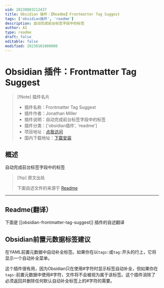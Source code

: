 ```yaml
---
uid: 20230803212437
title: Obsidian 插件：【Readme】Frontmatter Tag Suggest
tags: ['obsidian插件', 'readme']
description: 自动完成前台标签字段中的标签
author: AI
type: readme
draft: false
editable: false
modified: 20230101000000
---
```


# Obsidian 插件：Frontmatter Tag Suggest

> [!Note] 插件名片
> - 插件名称：Frontmatter Tag Suggest
> - 插件作者：Jonathan Miller
> - 插件说明：自动完成前台标签字段中的标签
> - 插件分类：['obsidian插件', 'readme']
> - 项目地址：[点我访问](https://github.com/jmilldotdev/obsidian-frontmatter-tag-suggest)
> - 国内下载地址：[下载安装](https://pkmer.cn/products/plugin/pluginMarket/?obsidian-frontmatter-tag-suggest)

## 概述

自动完成前台标签字段中的标签



> [!tip] 原文出处
> 
>下面自述文件的来源于 [Readme](https://ghproxy.net/https://raw.githubusercontent.com/jmilldotdev/obsidian-frontmatter-tag-suggest/master/README.md)
> 

---

## Readme(翻译）

下面是 [[obsidian-frontmatter-tag-suggest]] 插件的自述翻译



## Obsidian前置元数据标签建议

在YAML前置元数据中自动补全标签。如果你在以`tags:`或`tag:`开头的行上，它将显示一个自动补全菜单。

这个插件很有用，因为Obsidian只在使用#字符时显示标签自动补全，但如果你在`tags:`前置元数据中使用#字符，文件将不会被视为属于该标签。这个插件消除了必须返回并删除任何默认自动补全标签上的#字符的需要。



